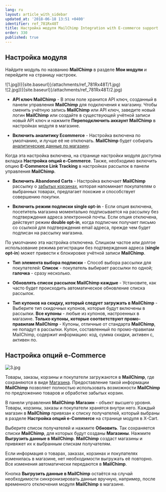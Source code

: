 ```yaml
---
lang: ru
layout: article_with_sidebar
updated_at: '2018-06-18 13:51 +0400'
identifier: ref_781Rx48T
title: Настройка модуля MailChimp Integration with E-commerce support
order: 330
published: true
---
```

## Настройка модуля

Найдите модуль по названию **MailChimp** в разделе **Мои модули** и перейдите на страницу настроек.

<div class="ui stackable two column grid">
  <div class="column" markdown="span">![1.jpg]({{site.baseurl}}/attachments/ref_781Rx48T/1.jpg)
</div>
  <div class="column" markdown="span">![2.jpg]({{site.baseurl}}/attachments/ref_781Rx48T/2.jpg)
</div>
</div>
   
   * **API ключ MailChimp** - В этом поле хранится API ключ, созданный в панели управления **MailChimp** для подключения к магазину. Чтобы сменить учётную запись **MailChimp** или API ключ, заведите новый логин **MailChimp** или создайте в существующей учётной записи новый API ключ и нажмите **Переподключить аккаунт MailChimp** в настройках модуля в магазине.
   
   * **Включить аналитику Ecommerce** - Настройка включена по умолчанию, и лучше её не отключать. **MailChimp** будет собирать [аналитические данные по магазину](https://mailchimp.com/help/sell-more-stuff-with-mailchimp/ "Настройка модуля MailChimp Integration with E-commerce support"). 
   
 Когда эта настройка включена, на странице настройки модуля доступна вкладка **Настройка опций e-Commerce**. Также, необходимо включить опцию **E-Commerce Link Tracking** в настройках рассылок в панели управления **MailChimp**.  
 
   * **Включить Abandoned Carts** - Настройка включает **MailChimp** рассылку о [забытых корзинах](https://mailchimp.com/features/abandoned-cart/ "Настройка модуля MailChimp Integration with E-commerce support"), которая напоминает покупателям о выбранных товарах, предлагает похожие и способствует совершению покупки.  
   
   * **Включить режим подписки single opt-in** - Если опция включена, посетитель магазина моментально подписывается на рассылку без подтверждения адреса электронной почты. Если опция отключена, действует режим **double opt-in**, когда подписчик получает письмо со ссылкой для подтверждения email адреса, прежде чем будет подписан на рассылку магазина. 
   
   По умолчанию эта настройка отключена. Слишком частое или долгое использование режима регистрации без подтверждения адреса (**single opt-in**) может привести к блокировке учётной записи **MailChimp**.
   
* **Тип элемента выбора подписки** - Способ выбора рассылки для покупателей: **Список** - покупатель выбирает рассылки по одной; **галочка** - сразу несколько.

* **Обновлять список рассылок MailChimp каждые** - Установите, как часто будет происходить автоматическое обновление списка рассылок.

* **Тип купонов на скидку, который следует загружать в MailChimp** - Выберите тип скидочных купонов, которые будут включены в рассылки. **Все купоны** - любые из купонов, настроенных в магазине. **Только купоны, которые соответствуют промо-правилам MailChimp** - Купоны, отличные от стандарта **MailChimp**, не попадут в рассылки. 
Купон, составленный по промо-правилам MailChimp, содержит информацию: код, сумма скидки, активен с, активен по.

## Настройка опций e-Commerce

![3.jpg]({{site.baseurl}}/attachments/ref_781Rx48T/3.jpg)

Товары, заказы, корзины и покупатели загружаются в **MailChimp**, где сохраняются в виде [Магазина](https://developer.mailchimp.com/documentation/mailchimp/reference/ecommerce/stores/ "Настройка модуля MailChimp Integration with E-commerce support"). Предоставление такой информации **MailChimp** позволяет полностью использовать возможности **MailChimp** по предложению товаров и обработке забытых корзин.

В панели управления **MailChimp** **Магазин** - объект высшего уровня. Товары, корзины, заказы и покупатели хранятся внутри него. Каждый магазин в **MailChimp** привязан к списку получателей, который выбраны в разделе **Настройка опций e-Commerce** на странице модуля в X-Cart.

Выберите список получателей и нажмите **Обновить**. Так сохраняется списки **MailChimp**, для которых будут созданы **Магазины**. Нажмите **Выгрузить данные в MailChimp**. **MailChimp** создаст магазины и привяжет их к выбранным спискам получателям.

Если информация о товарах, заказах, корзинах и покупателях изменилась в магазине, нет необходимости выгружать её повторно. Все изменения автоматически передаются в **MailChimp**.

Кнопка **Выгрузить данные в MailChimp** остаётся на случай необходимости синхронизировать данные вручную, например, после временного отключения модуля **MailChimp** в магазине.
